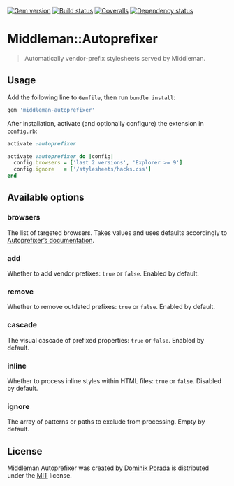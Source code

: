 [![Gem version](https://img.shields.io/gem/v/middleman-autoprefixer.svg)](https://rubygems.org/gems/middleman-autoprefixer) [![Build status](https://img.shields.io/travis/middleman/middleman-autoprefixer.svg)](https://travis-ci.org/middleman/middleman-autoprefixer) [![Coveralls](https://img.shields.io/coveralls/middleman/middleman-autoprefixer.svg)](https://coveralls.io/r/middleman/middleman-autoprefixer) [![Dependency status](https://img.shields.io/gemnasium/middleman/middleman-autoprefixer.svg)](https://gemnasium.com/middleman/middleman-autoprefixer)

# Middleman::Autoprefixer

> Automatically vendor-prefix stylesheets served by Middleman.

## Usage

Add the following line to `Gemfile`, then run `bundle install`:

```ruby
gem 'middleman-autoprefixer'
```

After installation, activate (and optionally configure) the extension in `config.rb`:

```ruby
activate :autoprefixer
```

```ruby
activate :autoprefixer do |config|
  config.browsers = ['last 2 versions', 'Explorer >= 9']
  config.ignore   = ['/stylesheets/hacks.css']
end
```

## Available options

### browsers

The list of targeted browsers. Takes values and uses defaults accordingly to [Autoprefixer’s documentation](https://github.com/postcss/autoprefixer#browsers).

### add

Whether to add vendor prefixes: `true` or `false`. Enabled by default.

### remove

Whether to remove outdated prefixes: `true` or `false`. Enabled by default.

### cascade

The visual cascade of prefixed properties: `true` or `false`. Enabled by default.

### inline

Whether to process inline styles within HTML files: `true` or `false`. Disabled by default.

### ignore

The array of patterns or paths to exclude from processing. Empty by default.

## License

Middleman Autoprefixer was created by [Dominik Porada](https://github.com/porada) is distributed under the [MIT](http://porada.mit-license.org/) license.
